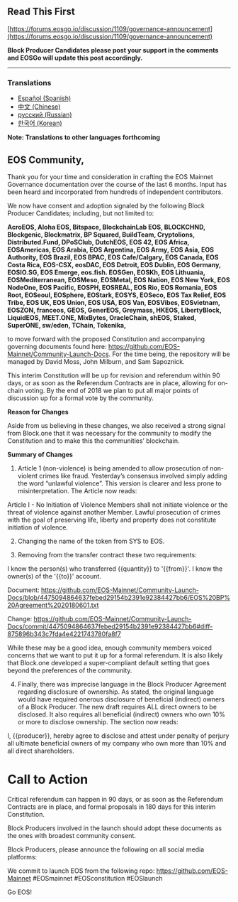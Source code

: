 ## Read This First
[https://forums.eosgo.io/discussion/1109/governance-announcement](https://forums.eosgo.io/discussion/1109/governance-announcement)

**Block Producer Candidates please post your support in the comments and EOSGo will update this post accordingly.**

--------

### Translations

- [Español (Spanish)](https://github.com/EOS-Mainnet/Community-Launch-Docs/blob/master/README.spanish.md)
- [中文 (Chinese)](https://github.com/EOS-Mainnet/Community-Launch-Docs/blob/master/README.chinese.md)
- [русский (Russian)](https://github.com/EOS-Mainnet/Community-Launch-Docs/blob/master/README.russian.md)
- [한국어 (Korean)](https://github.com/EOS-Mainnet/Community-Launch-Docs/blob/master/README.korean.md)

**Note: Translations to other languages forthcoming**

## EOS Community,

Thank you for your time and consideration in crafting the EOS Mainnet Governance documentation over the course of the last 6 months. Input has been heard and incorporated from hundreds of independent contributors. 

We now have consent and adoption signaled by the following Block Producer Candidates; including, but not limited to: 

**AcroEOS, Aloha EOS, Bitspace, BlockchainLab EOS, BLOCKCHND, Blockgenic, Blockmatrix, BP Squared, BuildTeam, Cryptolions, Distributed.Fund, DPoSClub, DutchEOS, EOS 42, EOS Africa, EOSAmericas, EOS Arabia, EOS Argentina, EOS Army, EOS Asia, EOS Authority, EOS Brazil, EOS BPAC, EOS Cafe/Calgary, EOS Canada, EOS Costa Rica, EOS-CSX, eosDAC, EOS Detroit, EOS Dublin, EOS Germany, EOSIO.SG, EOS Emerge, eos.fish. EOSGen, EOSKh, EOS Lithuania, EOSMediterranean, EOSMeso, EOSMetal, EOS Nation, EOS New York, EOS NodeOne, EOS Pacific, EOSPH, EOSREAL, EOS Rio, EOS Romania, EOS Root, EOSeoul, EOSphere, EOStark, EOSYS, EOSeco, EOS Tax Relief, EOS Tribe, EOS UK, EOS Union, EOS USA, EOS Van, EOSVibes, EOSvietnam, EOSZON, franceos, GEOS, GenerEOS, Greymass, HKEOS, LibertyBlock, LiquidEOS, MEET.ONE, MixBytes, OracleChain, shEOS, Staked, SuperONE, sw/eden, TChain, Tokenika,**

to move forward with the proposed Constitution and accompanying governing documents found here: https://github.com/EOS-Mainnet/Community-Launch-Docs. For the time being, the repository will be managed by David Moss, John Milburn, and Sam Sapoznick.

This interim Constitution will be up for revision and referendum within 90 days, or as soon as the Referendum Contracts are in place, allowing for on-chain voting. By the end of 2018 we plan to put all major points of discussion up for a formal vote by the community.

**Reason for Changes**

Aside from us believing in these changes, we also received a strong signal from Block.one that it was necessary for the community to modify the Constitution and to make this the communities’ blockchain.

**Summary of Changes**

1. Article 1 (non-violence) is being amended to allow prosecution of non-violent crimes like fraud. Yesterday’s consensus involved simply adding the word “unlawful violence”.  This version is clearer and less prone to misinterpretation. The Article now reads:


Article I - No Initiation of Violence
Members shall not initiate violence or the threat of violence against another Member. Lawful prosecution of crimes with the goal of preserving life, liberty and property does not constitute initiation of violence.

2. Changing the name of the token from SYS to EOS.

3. Removing from the transfer contract these two requirements:

 I know the person(s) who transferred {{quantity}} to '{{from}}'.
 I know the owner(s) of the '{{to}}' account.

Document:  https://github.com/EOS-Mainnet/Community-Launch-Docs/blob/4475094864637febed29154b2391e92384427bb6/EOS%20BP%20Agreement%2020180601.txt

Change:
https://github.com/EOS-Mainnet/Community-Launch-Docs/commit/4475094864637febed29154b2391e92384427bb6#diff-875896b343c7fda4e4221743780fa8f7 

While these may be a good idea, enough community members voiced concerns that we want to put it up for a formal referendum. It is also likely that Block.one developed a super-compliant default setting that goes beyond the preferences of the community.

4. Finally, there was imprecise language in the Block Producer Agreement regarding disclosure of ownership. As stated, the original language would have required onerous disclosure of beneficial (indirect) owners of a Block Producer. The new draft requires ALL direct owners to be disclosed. It also requires all beneficial (indirect) owners who own 10% or more to disclose ownership. The section now reads:

I, {{producer}}, hereby agree to disclose and attest under penalty of perjury all ultimate beneficial owners of my company who own more than 10% and all direct shareholders.

# Call to Action

Critical referendum can happen in 90 days, or as soon as the Referendum Contracts are in place, and formal proposals in 180 days for this interim Constitution.


Block Producers involved in the launch should adopt these documents as the ones with broadest community consent.

Block Producers, please announce the following on all social media platforms: 

We commit to launch EOS from the following repo: https://github.com/EOS-Mainnet
#EOSmainnet
#EOSconstitution
#EOSlaunch

Go EOS!



